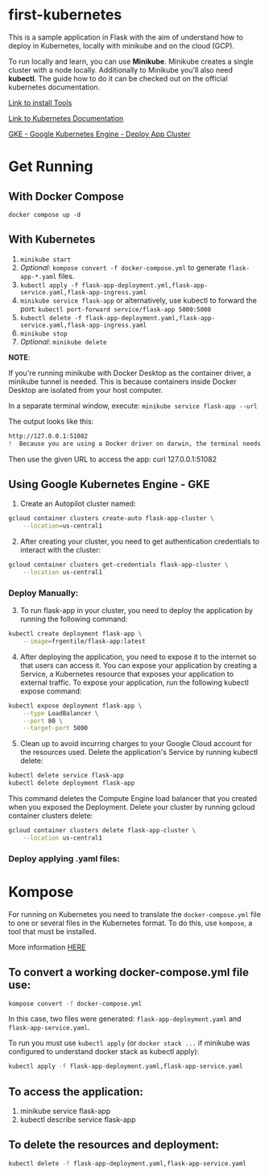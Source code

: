 # first-kubernetes

This is a sample application in Flask with the aim of understand how to deploy in Kubernetes, locally with minikube and on the cloud (GCP).

To run locally and learn, you can use **Minikube**. Minikube creates a single cluster with a node locally. Additionally to Minikube you'll also need **kubectl**.
The guide how to do it can be checked out on the official kubernetes documentation.

[Link to install Tools](https://kubernetes.io/docs/tasks/tools/)

[Link to Kubernetes Documentation](https://kubernetes.io/docs/home/)

[GKE - Google Kubernetes Engine - Deploy App Cluster](https://cloud.google.com/kubernetes-engine/docs/deploy-app-cluster)


# Get Running

## With Docker Compose

`docker compose up -d`

## With Kubernetes

1. `minikube start`
2. *Optional*: `kompose convert -f docker-compose.yml` to generate `flask-app-*.yaml` files.
3. `kubectl apply -f flask-app-deployment.yml,flask-app-service.yaml,flask-app-ingress.yaml`
4. `minikube service flask-app` or alternatively, use kubectl to forward the port: `kubectl port-forward service/flask-app 5000:5000`
5. `kubectl delete -f flask-app-deployment.yaml,flask-app-service.yaml,flask-app-ingress.yaml`
6. `minikube stop`
7. *Optional*: `minikube delete`

**NOTE**:

If you're running minikube with Docker Desktop as the container driver, a minikube tunnel is needed. This is because containers inside Docker Desktop are isolated from your host computer.

In a separate terminal window, execute:
`minikube service flask-app --url`

The output looks like this:
```bash
http://127.0.0.1:51082
!  Because you are using a Docker driver on darwin, the terminal needs to be open to run it.
```

Then use the given URL to access the app:
curl 127.0.0.1:51082


## Using Google Kubernetes Engine - GKE

1. Create an Autopilot cluster named: 
```bash
gcloud container clusters create-auto flask-app-cluster \
    --location=us-central1
```

2. After creating your cluster, you need to get authentication credentials to interact with the cluster:
```bash
gcloud container clusters get-credentials flask-app-cluster \
    --location us-central1
```

### Deploy Manually:

3. To run flask-app in your cluster, you need to deploy the application by running the following command:
```bash
kubectl create deployment flask-app \
    --image=frgentile/flask-app:latest
```

4. After deploying the application, you need to expose it to the internet so that users can access it. You can expose your application by creating a Service, a Kubernetes resource that exposes your application to external traffic. To expose your application, run the following kubectl expose command:
```bash
kubectl expose deployment flask-app \
    --type LoadBalancer \
    --port 80 \
    --target-port 5000
```

5. Clean up to avoid incurring charges to your Google Cloud account for the resources used. Delete the application's Service by running kubectl delete:
```bash
kubectl delete service flask-app
kubectl delete deployment flask-app
```
This command deletes the Compute Engine load balancer that you created when you exposed the Deployment. Delete your cluster by running gcloud container clusters delete:
```bash
gcloud container clusters delete flask-app-cluster \
    --location us-central1
```

### Deploy applying .yaml files:




# Kompose

For running on Kubernetes you need to translate the `docker-compose.yml` file to one or several files in the Kubernetes format. To do this, use `kompose`, a tool that must be installed.

More information [HERE](https://kubernetes.io/docs/tasks/configure-pod-container/translate-compose-kubernetes/)

## To convert a working docker-compose.yml file use:

```bash
kompose convert -f docker-compose.yml
```

In this case, two files were generated: `flask-app-deployment.yaml` and `flask-app-service.yaml`.

To run you must use `kubectl apply` (or `docker stack ...` if minikube was configured to understand docker stack as kubectl apply):

```bash
kubectl apply -f flask-app-deployment.yaml,flask-app-service.yaml
```

## To access the application:

1. minikube service flask-app
2. kubectl describe service flask-app


## To delete the resources and deployment:

```bash
kubectl delete -f flask-app-deployment.yaml,flask-app-service.yaml
```


